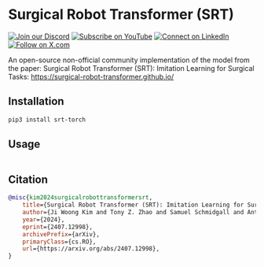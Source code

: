 # Surgical Robot Transformer (SRT)

[![Join our Discord](https://img.shields.io/badge/Discord-Join%20our%20server-5865F2?style=for-the-badge&logo=discord&logoColor=white)](https://discord.gg/agora-999382051935506503) [![Subscribe on YouTube](https://img.shields.io/badge/YouTube-Subscribe-red?style=for-the-badge&logo=youtube&logoColor=white)](https://www.youtube.com/@kyegomez3242) [![Connect on LinkedIn](https://img.shields.io/badge/LinkedIn-Connect-blue?style=for-the-badge&logo=linkedin&logoColor=white)](https://www.linkedin.com/in/kye-g-38759a207/) [![Follow on X.com](https://img.shields.io/badge/X.com-Follow-1DA1F2?style=for-the-badge&logo=x&logoColor=white)](https://x.com/kyegomezb)


An open-source non-official community implementation of the model from the paper: Surgical Robot Transformer (SRT): Imitation Learning for Surgical Tasks: https://surgical-robot-transformer.github.io/


## Installation

```bash
pip3 install srt-torch
```


## Usage

```

```


## Citation


```bibtex
@misc{kim2024surgicalrobottransformersrt,
    title={Surgical Robot Transformer (SRT): Imitation Learning for Surgical Tasks}, 
    author={Ji Woong Kim and Tony Z. Zhao and Samuel Schmidgall and Anton Deguet and Marin Kobilarov and Chelsea Finn and Axel Krieger},
    year={2024},
    eprint={2407.12998},
    archivePrefix={arXiv},
    primaryClass={cs.RO},
    url={https://arxiv.org/abs/2407.12998}, 
}
```